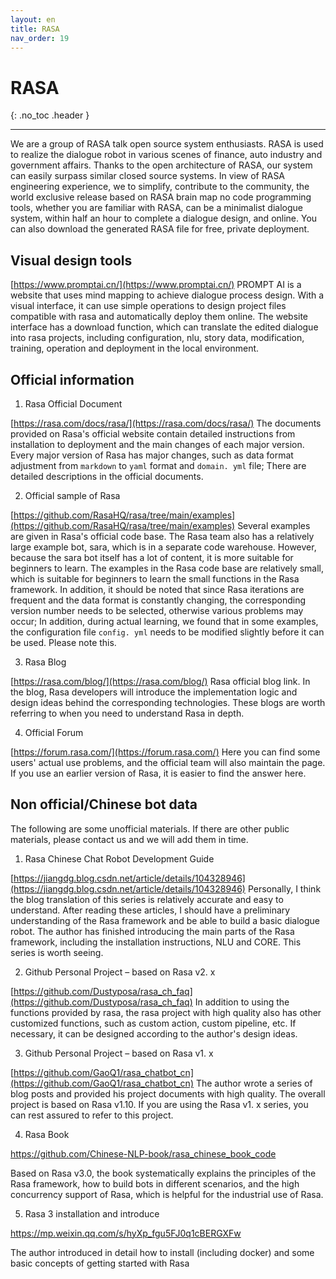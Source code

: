 ```yaml
---
layout: en
title: RASA
nav_order: 19
---
```


# RASA
{: .no_toc .header }

----

We are a group of RASA talk open source system enthusiasts. RASA is used to realize the dialogue robot in various scenes of finance, auto industry and government affairs. Thanks to the open architecture of RASA, our system can easily surpass similar closed source systems. In view of RASA engineering experience, we to simplify, contribute to the community, the world exclusive release based on RASA brain map no code programming tools, whether you are familiar with RASA, can be a minimalist dialogue system, within half an hour to complete a dialogue design, and online. You can also download the generated RASA file for free, private deployment.

## Visual design tools
[https://www.promptai.cn/](https://www.promptai.cn/)
PROMPT AI is a website that uses mind mapping to achieve dialogue process design. With a visual interface, it can use simple operations to design project files compatible with rasa and automatically deploy them online. The website interface has a download function, which can translate the edited dialogue into rasa projects, including configuration, nlu, story data, modification, training, operation and deployment in the local environment.
## Official information

1. Rasa Official Document

[https://rasa.com/docs/rasa/](https://rasa.com/docs/rasa/)
The documents provided on Rasa's official website contain detailed instructions from installation to deployment and the main changes of each major version. Every major version of Rasa has major changes, such as data format adjustment from `markdown` to `yaml` format and `domain. yml` file; There are detailed descriptions in the official documents.

2. Official sample of Rasa

[https://github.com/RasaHQ/rasa/tree/main/examples](https://github.com/RasaHQ/rasa/tree/main/examples)
Several examples are given in Rasa's official code base. The Rasa team also has a relatively large example bot, sara, which is in a separate code warehouse. However, because the sara bot itself has a lot of content, it is more suitable for beginners to learn. The examples in the Rasa code base are relatively small, which is suitable for beginners to learn the small functions in the Rasa framework. In addition, it should be noted that since Rasa iterations are frequent and the data format is constantly changing, the corresponding version number needs to be selected, otherwise various problems may occur; In addition, during actual learning, we found that in some examples, the configuration file `config. yml` needs to be modified slightly before it can be used. Please note this.

3. Rasa Blog

[https://rasa.com/blog/](https://rasa.com/blog/)
Rasa official blog link. In the blog, Rasa developers will introduce the implementation logic and design ideas behind the corresponding technologies. These blogs are worth referring to when you need to understand Rasa in depth.

4. Official Forum

[https://forum.rasa.com/](https://forum.rasa.com/)
Here you can find some users' actual use problems, and the official team will also maintain the page. If you use an earlier version of Rasa, it is easier to find the answer here.

## Non official/Chinese bot data
The following are some unofficial materials. If there are other public materials, please contact us and we will add them in time.

1. Rasa Chinese Chat Robot Development Guide

[https://jiangdg.blog.csdn.net/article/details/104328946](https://jiangdg.blog.csdn.net/article/details/104328946)
Personally, I think the blog translation of this series is relatively accurate and easy to understand. After reading these articles, I should have a preliminary understanding of the Rasa framework and be able to build a basic dialogue robot. The author has finished introducing the main parts of the Rasa framework, including the installation instructions, NLU and CORE. This series is worth seeing.

2. Github Personal Project – based on Rasa v2. x

[https://github.com/Dustyposa/rasa_ch_faq](https://github.com/Dustyposa/rasa_ch_faq)
In addition to using the functions provided by rasa, the rasa project with high quality also has other customized functions, such as custom action, custom pipeline, etc. If necessary, it can be designed according to the author's design ideas.

3. Github Personal Project – based on Rasa v1. x

[https://github.com/GaoQ1/rasa_chatbot_cn](https://github.com/GaoQ1/rasa_chatbot_cn)
The author wrote a series of blog posts and provided his project documents with high quality. The overall project is based on Rasa v1.10. If you are using the Rasa v1. x series, you can rest assured to refer to this project.

4. Rasa Book

https://github.com/Chinese-NLP-book/rasa_chinese_book_code

Based on Rasa v3.0, the book systematically explains the principles of the Rasa framework, how to build bots in different scenarios, and the high concurrency support of Rasa, which is helpful for the industrial use of Rasa.

5. Rasa 3 installation and introduce

https://mp.weixin.qq.com/s/hyXp_fgu5FJ0q1cBERGXFw

The author introduced in detail how to install (including docker) and some basic concepts of getting started with Rasa